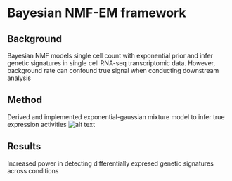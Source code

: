 # Bayesian NMF-EM framework

## Background
Bayesian NMF models single cell count with exponential prior and infer genetic signatures in single cell RNA-seq transcriptomic data. However, background rate can confound true signal when conducting downstream analysis

## Method 
Derived and implemented exponential-gaussian mixture model to infer true expression activities
![alt text](https://github.com/estelleyao0530/Statistical-modeling/blob/main/Figure/EM_example.png)

## Results
Increased power in detecting differentially expresed genetic signatures across conditions
